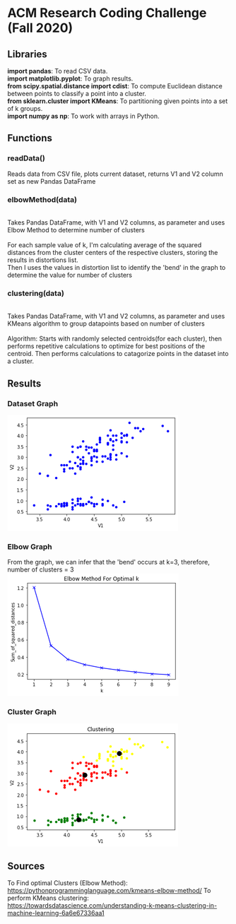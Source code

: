 # ACM Research Coding Challenge (Fall 2020)

## Libraries
<strong>import pandas</strong>: To read CSV data.<br>
<strong>import matplotlib.pyplot</strong>: To graph results.<br>
<strong>from scipy.spatial.distance import cdist</strong>: To compute Euclidean distance between points to classify a point into a cluster.<br>
<strong>from sklearn.cluster import KMeans</strong>: To partitioning given points into a set of k groups.<br>
<strong>import numpy as np</strong>: To work with arrays in Python.<br>

## Functions
### readData()
Reads data from CSV file, plots current dataset, returns V1 and V2 column set as new Pandas DataFrame
<br>

### elbowMethod(data)
<br>
Takes Pandas DataFrame, with V1 and V2 columns, as parameter and uses Elbow Method to determine number of clusters<br><br>
For each sample value of k, I'm calculating average of the squared distances from the cluster centers of the respective clusters, storing the results in distortions list.<br>
Then I uses the values in distortion list to identify the 'bend' in the graph to determine the value for number of clusters

### clustering(data)
<br>
Takes Pandas DataFrame, with V1 and V2 columns, as parameter and uses KMeans algorithm to group datapoints based on number of clusters
<br><br>
Algorithm: 
Starts with randomly selected centroids(for each cluster), then performs repetitive calculations to optimize for best positions of the centroid. Then performs calculations to catagorize points in the dataset  into a cluster.

## Results
### Dataset Graph
![](images/dataset.png)

### Elbow Graph
From the graph, we can infer that the 'bend' occurs at k=3, therefore, number of clusters = 3
![](images/elbowGraph.png)

### Cluster Graph
![](images/clustering.png)


## Sources
To Find optimal Clusters (Elbow Method):
https://pythonprogramminglanguage.com/kmeans-elbow-method/
To perform KMeans clustering: 
https://towardsdatascience.com/understanding-k-means-clustering-in-machine-learning-6a6e67336aa1
